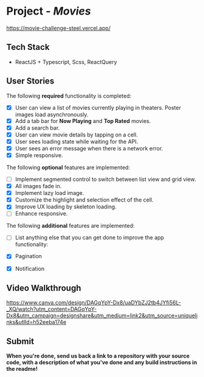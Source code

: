 # Project - *Movies* 
https://movie-challenge-steel.vercel.app/

## Tech Stack
- ReactJS + Typescript, Scss, ReactQuery

## User Stories

The following **required** functionality is completed:

- [x] User can view a list of movies currently playing in theaters. Poster images load asynchronously.
- [x] Add a tab bar for **Now Playing** and **Top Rated** movies.
- [x] Add a search bar.
- [x] User can view movie details by tapping on a cell.
- [x] User sees loading state while waiting for the API.
- [x] User sees an error message when there is a network error.
- [x] Simple responsive.

The following **optional** features are implemented:

- [ ] Implement segmented control to switch between list view and grid view.
- [x] All images fade in.
- [x] Implement lazy load image.
- [x] Customize the highlight and selection effect of the cell.
- [x] Improve UX loading by skeleton loading.
- [ ] Enhance responsive.

The following **additional** features are implemented:

- [ ] List anything else that you can get done to improve the app functionality:
- [x] Pagination 
- [x] Notification 


## Video Walkthrough
https://www.canva.com/design/DAGqYpY-Dx8/uaDYbZJ2tb4JYfi56L-_XQ/watch?utm_content=DAGqYpY-Dx8&utm_campaign=designshare&utm_medium=link2&utm_source=uniquelinks&utlId=h52eeba174e

## Submit
**When you're done, send us back a link to a repository with your source code, with a description of what you've done and any build instructions in the readme!**

